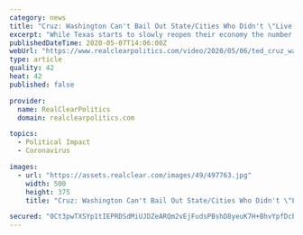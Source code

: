 ```yaml
---
category: news
title: "Cruz: Washington Can't Bail Out State/Cities Who Didn't \"Live Within Their Means\" Before COVID-19"
excerpt: "While Texas starts to slowly reopen their economy the number of new Covid-19 cases and deaths continue to rise. According to reports, last week was the largest increase in the state of Texas since the start of the pandemic."
publishedDateTime: 2020-05-07T14:06:00Z
webUrl: "https://www.realclearpolitics.com/video/2020/05/06/ted_cruz_washington_cant_bail_out_states_for_irresponsibility_and_fiscally_reckless_policies_before_the_panedmic.html"
type: article
quality: 42
heat: 42
published: false

provider:
  name: RealClearPolitics
  domain: realclearpolitics.com

topics:
  - Political Impact
  - Coronavirus

images:
  - url: "https://assets.realclear.com/images/49/497763.jpg"
    width: 500
    height: 375
    title: "Cruz: Washington Can't Bail Out State/Cities Who Didn't \"Live Within Their Means\" Before COVID-19"

secured: "0Ct3pwTXSYp1tIEPRDSdMiUJDZeARQm2vEjFudsPBshD8yeuK7H+BhvYpfDcb1hd+hUoY//itBEvbM0yHmiN8cBbSzLjtw7FMuilicSQm1JkvIcvQGcgJadfkLwH27DaRN4BZVEHtLVozWS8+nCgP8BWTx2ADlHH6IYJB5/iDYYXjP08ZI6sKhK/9etIBSZlm3FcP3Q/r57QrFNVsMIWQQ+vWEEeaI2ZJlaNqQhMGjyeK1W59AkQvs1bFWExol2e4uYWSFGQMwI886i9VAsmZNmj0O5GVG6Hr4XN6YxPS98dI5xrlMcwm9I7D6azNY5Z;1EXzYuZK9+llRa/8md7D9w=="
---
```


